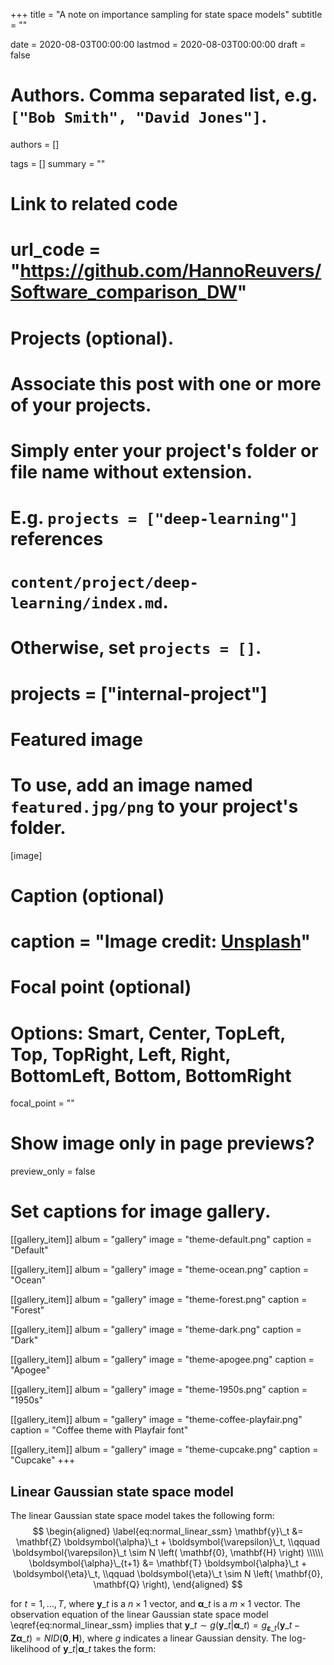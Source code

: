 +++
title = "A note on importance sampling for state space models"
subtitle = ""

date = 2020-08-03T00:00:00
lastmod = 2020-08-03T00:00:00
draft = false

# Authors. Comma separated list, e.g. `["Bob Smith", "David Jones"]`.
authors = []

tags = []
summary = ""

# Link to related code
# url_code = "https://github.com/HannoReuvers/Software_comparison_DW"

# Projects (optional).
#   Associate this post with one or more of your projects.
#   Simply enter your project's folder or file name without extension.
#   E.g. `projects = ["deep-learning"]` references 
#   `content/project/deep-learning/index.md`.
#   Otherwise, set `projects = []`.
# projects = ["internal-project"]

# Featured image
# To use, add an image named `featured.jpg/png` to your project's folder. 
[image]
  # Caption (optional)
  # caption = "Image credit: [**Unsplash**](https://unsplash.com/photos/CpkOjOcXdUY)"

  # Focal point (optional)
  # Options: Smart, Center, TopLeft, Top, TopRight, Left, Right, BottomLeft, Bottom, BottomRight
  focal_point = ""

# Show image only in page previews?
  preview_only = false

# Set captions for image gallery.

[[gallery_item]]
album = "gallery"
image = "theme-default.png"
caption = "Default"

[[gallery_item]]
album = "gallery"
image = "theme-ocean.png"
caption = "Ocean"

[[gallery_item]]
album = "gallery"
image = "theme-forest.png"
caption = "Forest"

[[gallery_item]]
album = "gallery"
image = "theme-dark.png"
caption = "Dark"

[[gallery_item]]
album = "gallery"
image = "theme-apogee.png"
caption = "Apogee"

[[gallery_item]]
album = "gallery"
image = "theme-1950s.png"
caption = "1950s"

[[gallery_item]]
album = "gallery"
image = "theme-coffee-playfair.png"
caption = "Coffee theme with Playfair font"

[[gallery_item]]
album = "gallery"
image = "theme-cupcake.png"
caption = "Cupcake"
+++


## Linear Gaussian state space model

The linear Gaussian state space model takes the following form:
$$
\begin{aligned} \label{eq:normal_linear_ssm}
\mathbf{y}\_t &= \mathbf{Z} \boldsymbol{\alpha}\_t + \boldsymbol{\varepsilon}\_t, \\qquad  \boldsymbol{\varepsilon}\_t \sim N \left( \mathbf{0}, \mathbf{H} \right) \\\\\\
\boldsymbol{\alpha}\_{t+1} &= \mathbf{T} \boldsymbol{\alpha}\_t + \boldsymbol{\eta}\_t, \\qquad \boldsymbol{\eta}\_t \sim N \left( \mathbf{0}, \mathbf{Q} \right),
\end{aligned}
$$

for $t=1, \ldots, T$, where $\mathbf{y}\_t$ is a $n \times 1$ vector, and $\boldsymbol{\alpha}\_t$ is a $m \times 1$ vector. The observation equation of the linear Gaussian state space model \eqref{eq:normal_linear_ssm} implies that $\mathbf{y}\_t \sim g(\mathbf{y}\_t | \boldsymbol{\alpha}\_t) = g_{\boldsymbol{\varepsilon}\_t}(\mathbf{y}\_t - \mathbf{Z} \boldsymbol{\alpha}\_t) = NID(\mathbf{0}, \mathbf{H})$, where $g$ indicates a linear Gaussian density. The log-likelihood of $\mathbf{y}\_t | \boldsymbol{\alpha}\_t$ takes the form:




